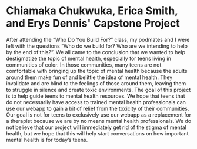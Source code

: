 # Chiamaka Chukwuka, Erica Smith, and Erys Dennis' Capstone Project

After attending the “Who Do You Build For?” class, my podmates and I were left with the questions “Who do we build for? Who are we intending to help by the end of this?”. We all came to the conclusion that we wanted to help destigmatize the topic of mental health, especially for teens living in communities of color. In those communities, many teens are not comfortable with bringing up the topic of mental health because the adults around them make fun of and belittle the idea of mental health. They invalidate and are blind to the feelings of those around them, leaving them to struggle in silence and create toxic environments.
	The goal of this project is to help guide teens to mental health resources. We hope that teens that do not necessarily have access to trained mental health professionals can use our webapp to gain a bit of relief from the toxicity of their communities. Our goal is not for teens to exclusively use our webapp as a replacement for a therapist because we are by no means mental health professionals. We do not believe that our project will immediately get rid of the stigma of mental health, but we hope that this will help start conversations on how important mental health is for today’s teens.
